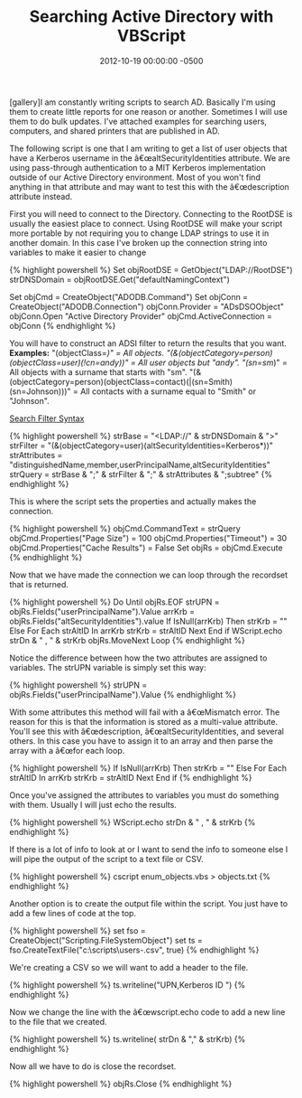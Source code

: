 ﻿---
layout: post
title:  Searching Active Directory with VBScript
date:   2012-10-19 00:00:00 -0500
categories: IT
---






[gallery]I am constantly writing scripts to search AD. Basically I'm using them to create little reports for one reason or another. Sometimes I will use them to do bulk updates. I've attached examples for searching users, computers, and shared printers that are published in AD.

The following script is one that I am writing to get a list of user objects that have a Kerberos username in the â€œaltSecurityIdentities attribute. We are using pass-through authentication to a MIT Kerberos implementation outside of our Active Directory environment. Most of you won't find anything in that attribute and may want to test this with the â€œdescription attribute instead.

First you will need to connect to the Directory. Connecting to the RootDSE is usually the easiest place to connect. Using RootDSE will make your script more portable by not requiring you to change LDAP strings to use it in another domain. In this case I've broken up the connection string into variables to make it easier to change

{% highlight powershell %}
Set objRootDSE = GetObject("LDAP://RootDSE")
strDNSDomain = objRootDSE.Get("defaultNamingContext")

Set objCmd = CreateObject("ADODB.Command")
Set objConn = CreateObject("ADODB.Connection")
objConn.Provider = "ADsDSOObject"
objConn.Open "Active Directory Provider"
objCmd.ActiveConnection = objConn
{% endhighlight %}

You will have to construct an ADSI filter to return the results that you want.
<b>Examples:</b>
"(objectClass=*)" = All objects.
"(&(objectCategory=person)(objectClass=user)(!cn=andy))" = All user objects but "andy".
"(sn=sm*)" = All objects with a surname that starts with "sm".
"(&(objectCategory=person)(objectClass=contact)(|(sn=Smith)(sn=Johnson)))" = All contacts with a surname equal to "Smith" or "Johnson".

<a href="http://msdn.microsoft.com/en-us/library/windows/desktop/aa746475(v=vs.85).aspx">Search Filter Syntax</a>


{% highlight powershell %}
strBase = "<LDAP://" & strDNSDomain & ">"
strFilter = "(&(objectCategory=user)(altSecurityIdentities=Kerberos*))"
strAttributes = "distinguishedName,member,userPrincipalName,altSecurityIdentities"
strQuery = strBase & ";" & strFilter & ";" & strAttributes & ";subtree"
{% endhighlight %}

This is where the script sets the properties and actually makes the connection.

{% highlight powershell %}
objCmd.CommandText = strQuery
objCmd.Properties("Page Size") = 100
objCmd.Properties("Timeout") = 30
objCmd.Properties("Cache Results") = False
Set objRs = objCmd.Execute
{% endhighlight %}

Now that we have made the connection we can loop through the recordset that is returned.

{% highlight powershell %}
Do Until objRs.EOF
strUPN = objRs.Fields("userPrincipalName").Value
arrKrb = objRs.Fields("altSecurityIdentities").value
If IsNull(arrKrb) Then
strKrb = ""
Else
For Each strAltID In arrKrb
strKrb = strAltID
Next
End if
WScript.echo  strDn & "	, " & strKrb
objRs.MoveNext
Loop
{% endhighlight %}

Notice the difference between how the two attributes are assigned to variables. The strUPN variable is simply set this way:

{% highlight powershell %}
strUPN = objRs.Fields("userPrincipalName").Value
{% endhighlight %}

With some attributes this method will fail with a â€œMismatch error. The reason for this is that the information is stored as a multi-value attribute. You'll see this with â€œdescription, â€œaltSecurityIdentities, and several others. In this case you have to assign it to an array and then parse the array with a â€œfor each loop.

{% highlight powershell %}
If IsNull(arrKrb) Then
strKrb = ""
Else
For Each strAltID In arrKrb
strKrb = strAltID
Next
End if
{% endhighlight %}

Once you've assigned the attributes to variables you must do something with them. Usually I will just echo the results.

{% highlight powershell %}
WScript.echo  strDn & "	, " & strKrb
{% endhighlight %}

If there is a lot of info to look at or I want to send the info to someone else I will pipe the output of the script to a text file or CSV.

{% highlight powershell %}
cscript enum_objects.vbs > objects.txt
{% endhighlight %}

Another option is to create the output file within the script. You just have to add a few lines of code at the top.

{% highlight powershell %}
set fso = CreateObject("Scripting.FileSystemObject")
set ts = fso.CreateTextFile("c:\scripts\users-.csv", true)
{% endhighlight %}

We're creating a CSV so we will want to add a header to the file.

{% highlight powershell %}
ts.writeline("UPN,Kerberos ID ")
{% endhighlight %}

Now we change the line with the â€œwscript.echo code to add a new line to the file that we created.

{% highlight powershell %}
ts.writeline( strDn & "," & strKrb)
{% endhighlight %}

Now all we have to do is close the recordset.

{% highlight powershell %}
objRs.Close
{% endhighlight %}


